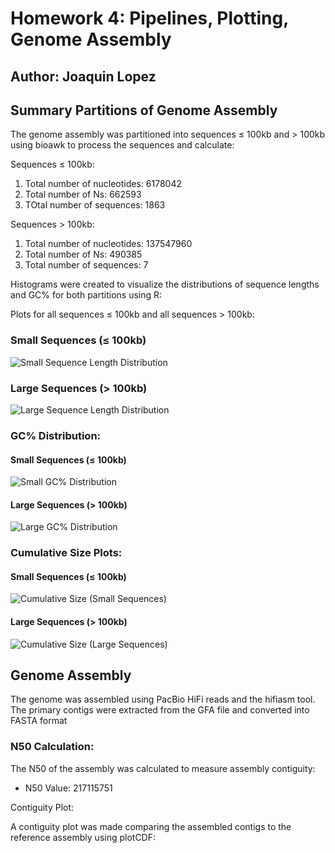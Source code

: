 # Homework 4: Pipelines, Plotting, Genome Assembly

## Author: Joaquin Lopez

## Summary Partitions of Genome Assembly

The genome assembly was partitioned into sequences ≤ 100kb and > 100kb using bioawk to process the sequences and calculate:

Sequences ≤ 100kb:

1. Total number of nucleotides: 6178042
2. Total number of Ns: 662593
3. TOtal number of sequences: 1863

Sequences > 100kb:

1. Total number of nucleotides: 137547960
2. Total number of Ns: 490385
3. Total number of sequences: 7

Histograms were created to visualize the distributions of sequence lengths and GC% for both partitions using R:

Plots for all sequences ≤ 100kb and all sequences > 100kb:

### Small Sequences (≤ 100kb)
![Small Sequence Length Distribution](code/scripts/small_length_hist.png)

### Large Sequences (> 100kb)
![Large Sequence Length Distribution](code/scripts/large_length_hist.png)

### GC% Distribution:
#### Small Sequences (≤ 100kb)
![Small GC% Distribution](code/scripts/small_gc_hist.png)

#### Large Sequences (> 100kb)
![Large GC% Distribution](code/scripts/large_gc_hist.png)

### Cumulative Size Plots:
#### Small Sequences (≤ 100kb)
![Cumulative Size (Small Sequences)](code/scripts/small_cdf.png)

#### Large Sequences (> 100kb)
![Cumulative Size (Large Sequences)](code/scripts/large_cdf.png)

## Genome Assembly

The genome was assembled using PacBio HiFi reads and the hifiasm tool. The primary contigs were extracted from the GFA file and converted into FASTA format

### N50 Calculation:

The N50 of the assembly was calculated to measure assembly contiguity:
- N50 Value: 217115751

Contiguity Plot:

A contiguity plot was made comparing the assembled contigs to the reference assembly using plotCDF:




